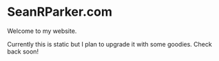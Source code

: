 # SeanRParker.com

Welcome to my website.

Currently this is static but I plan to upgrade it with some goodies.
Check back soon!
